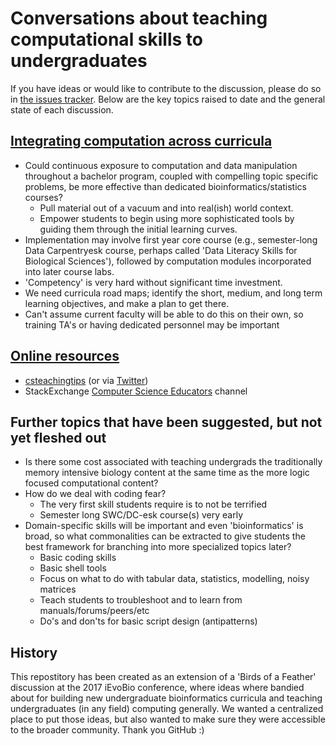 # Conversations about teaching computational skills to undergraduates

If you have ideas or would like to contribute to the discussion, please do so in [the issues
tracker](https://github.com/carpentries/undergrad-education-conversations/issues). Below are the key topics
 raised to date and the general state of each discussion.

## [Integrating computation across curricula](https://github.com/carpentries/undergrad-education-conversations/issues/7)
* Could continuous exposure to computation and data manipulation throughout a bachelor program, coupled with compelling
 topic specific problems, be more effective than dedicated bioinformatics/statistics courses?
  * Pull material out of a vacuum and into real(ish) world context.
  * Empower students to begin using more sophisticated tools by guiding them through the initial learning curves.
* Implementation may involve first year core course (e.g., semester-long Data Carpentryesk course, perhaps called
 'Data Literacy Skills for Biological Sciences'), followed by computation modules incorporated into later course labs.
* 'Competency' is very hard without significant time investment.
* We need curricula road maps; identify the short, medium, and long term learning objectives, and
make a plan to get there.
* Can't assume current faculty will be able to do this on their own, so training TA's or having
dedicated personnel may be important

## [Online resources](https://github.com/carpentries/undergrad-education-conversations/issues/6)
* [csteachingtips](http://csteachingtips.org/) (or via [Twitter](https://twitter.com/csteachingtips))
* StackExchange [Computer Science Educators](https://cseducators.stackexchange.com/) channel


## Further topics that have been suggested, but not yet fleshed out
* Is there some cost associated with teaching undergrads the traditionally memory
intensive biology content at the same time as the more logic focused computational content?
* How do we deal with coding fear?
  * The very first skill students require is to not be terrified
  * Semester long SWC/DC-esk course(s) very early
* Domain-specific skills will be important and even 'bioinformatics' is broad, so what commonalities can be extracted
 to give students the best framework for branching into more specialized topics later?
  * Basic coding skills
  * Basic shell tools
  * Focus on what to do with tabular data, statistics, modelling, noisy matrices
  * Teach students to troubleshoot and to learn from manuals/forums/peers/etc
  * Do's and don'ts for basic script design (antipatterns)

## History
This repostitory has been created as an extension of a 'Birds of a Feather' discussion at the 2017 iEvoBio conference,
 where ideas where bandied about for building new undergraduate bioinformatics curricula and teaching undergraduates
 (in any field) computing generally. We wanted a centralized place to put those ideas, but also wanted to make sure
 they were accessible to the broader community. Thank you GitHub :)
